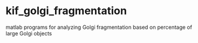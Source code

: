 # kif_golgi_fragmentation
matlab programs for analyzing Golgi fragmentation based on percentage of large Golgi objects
